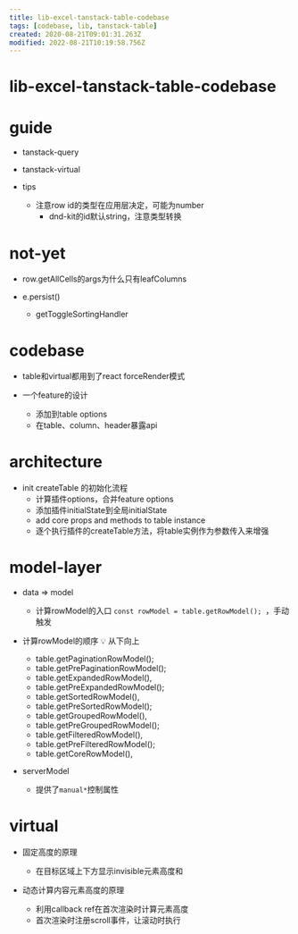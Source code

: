 ```yaml
---
title: lib-excel-tanstack-table-codebase
tags: [codebase, lib, tanstack-table]
created: 2020-08-21T09:01:31.263Z
modified: 2022-08-21T10:19:58.756Z
---
```


# lib-excel-tanstack-table-codebase

# guide

- tanstack-query
- tanstack-virtual

- tips
  - 注意row id的类型在应用层决定，可能为number
    - dnd-kit的id默认string，注意类型转换
# not-yet
- row.getAllCells的args为什么只有leafColumns

- e.persist()
  - getToggleSortingHandler
# codebase
- table和virtual都用到了react forceRender模式

- 一个feature的设计
  - 添加到table options
  - 在table、column、header暴露api
# architecture
- init createTable 的初始化流程
  - 计算插件options，合并feature options
  - 添加插件initialState到全局initialState
  - add core props and methods to table instance
  - 逐个执行插件的createTable方法，将table实例作为参数传入来增强
# model-layer
- data => model
  - 计算rowModel的入口 `const rowModel = table.getRowModel(); `，手动触发
- 计算rowModel的顺序 💡 从下向上
  - table.getPaginationRowModel(); 
  - table.getPrePaginationRowModel(); 
  - table.getExpandedRowModel(), 
  - table.getPreExpandedRowModel(); 
  - table.getSortedRowModel(), 
  - table.getPreSortedRowModel(); 
  - table.getGroupedRowModel(), 
  - table.getPreGroupedRowModel(); 
  - table.getFilteredRowModel(), 
  - table.getPreFilteredRowModel(); 
  - table.getCoreRowModel(), 

- serverModel
  - 提供了`manual*`控制属性
# virtual
- 固定高度的原理
  - 在目标区域上下方显示invisible元素高度和

- 动态计算内容元素高度的原理
  - 利用callback ref在首次渲染时计算元素高度
  - 首次渲染时注册scroll事件，让滚动时执行
